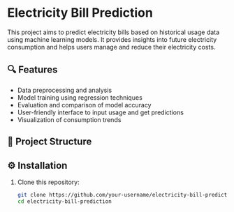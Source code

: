 # Electricity Bill Prediction

This project aims to predict electricity bills based on historical usage data using machine learning models. It provides insights into future electricity consumption and helps users manage and reduce their electricity costs.

## 🔍 Features

- Data preprocessing and analysis
- Model training using regression techniques
- Evaluation and comparison of model accuracy
- User-friendly interface to input usage and get predictions
- Visualization of consumption trends

## 📂 Project Structure


## ⚙️ Installation

1. Clone this repository:
   ```bash
   git clone https://github.com/your-username/electricity-bill-prediction.git
   cd electricity-bill-prediction
